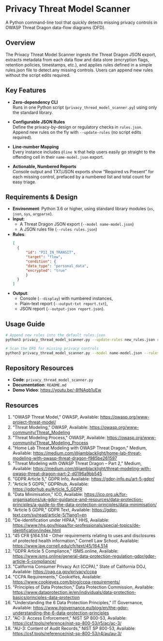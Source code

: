 # Privacy Threat Model Scanner

A Python command-line tool that quickly detects missing privacy controls in OWASP Threat Dragon data-flow diagrams (DFD).

## Overview

The Privacy Threat Model Scanner ingests the Threat Dragon JSON export, extracts metadata from each data flow and data store (encryption flags, retention policies, timestamps, etc.), and applies rules defined in a simple rules.json file to detect any missing controls. Users can append new rules without the script edits required.

## Key Features

- **Zero-dependency CLI**  
  Runs in one Python script (`privacy_thread_model_scanner.py`) using only the standard library.

- **Configurable JSON Rules**  
  Define the privacy-by-design or regulatory checks in `rules.json`. Append new rules on the fly with `--update-rules` (no script edits required).  

- **Line-number Mapping**  
  Every instance includes `@line N` that help users easily go straight to the offending cell in their `name-model.json` export.

- **Actionable, Numbered Reports**  
  Console output and TXT/JSON exports show “Required vs Present” for each missing control, prefaced by a numbered list and total count for easy triage.

## Requirements & Design

- **Environment**:  Python 3.6 or higher, using standard library modules (`os`, `json`, `sys`, `argparse`).
- **Input**:  
  - A Threat Dragon JSON export (`--model name-model.json`)  
  - A JSON rules file (`--rules rules.json`)  
- **Rules**:  
  ```json
  [
    {
        "id": "PII_IN_TRANSIT",
        "target": "flow",
        "condition": {
        "data_type": "personal_data",
        "encrypted": "true"
        }
    }
  ]
  ```
- **Output**:
  - Console (`--display`) with numbered instances,
  - Plain-text report (`--output-txt report.txt`),
  - JSON report (`--output-json report.json`).

## Usage Guide
```bash
# Append new rules into the default rules.json
python3 privacy_thread_model_scanner.py --update-rules new_rules.json rules.json

# Scan the DFD for missing privacy controls
python3 privacy_thread_model_scanner.py --model name-model.json --rules rules.json --display --output-txt report.txt --output-json report.json
```
## Repository Resources

* **Code**: `privacy_thread_model_scanner.py`
* **Documentation**: `README.md`
* **Demo Video**: https://youtu.be/-8fNAqb1uEw

## Resources

1.	"OWASP Threat Model," OWASP, Available:
https://owasp.org/www-project-threat-model/
2.	"Threat Modeling," OWASP, Available:
https://owasp.org/www-community/Threat_Modeling
3.	"Threat Modeling Process," OWASP, Available:
https://owasp.org/www-community/Threat_Modeling_Process
4.	"Home Lab Threat Modeling with OWASP Threat Dragon," Medium, Available:
https://medium.com/@iamblacklight/home-lab-threat-modeling-with-owasp-threat-dragon-f985be261597
5.	"Threat Modeling with OWASP Threat Dragon – Part 2," Medium, Available:
https://medium.com/@iamblacklight/threat-modeling-with-owasp-threat-dragon-part-2-d0196a9bb545
6.	"GDPR Article 5," GDPR Info, Available:
https://gdpr-info.eu/art-5-gdpr/
7.	"Article 5 GDPR," GDPRhub, Available:
https://gdprhub.eu/Article_5_GDPR
8.	"Data Minimisation," ICO, Available:
https://ico.org.uk/for-organisations/uk-gdpr-guidance-and-resources/data-protection-principles/a-guide-to-the-data-protection-principles/data-minimisation/
9.	"Article 5 GDPR," GDPR Text, Available:
https://gdpr-text.com/sv/read/article-5/?lang1=en
10.	"De-identification under HIPAA," HHS, Available:
https://www.hhs.gov/hipaa/for-professionals/special-topics/de-identification/index.html
11.	"45 CFR §164.514 - Other requirements relating to uses and disclosures of protected health information," Cornell Law School, Available:
https://www.law.cornell.edu/cfr/text/45/164.514
12.	"GDPR Article 5 Compliance," ISMS.online, Available:
https://www.isms.online/general-data-protection-regulation-gdpr/gdpr-article-5-compliance/
13.	"California Consumer Privacy Act (CCPA)," State of California DOJ, Available:
https://oag.ca.gov/privacy/ccpa
14.	"CCPA Requirements," CookieYes, Available:
https://www.cookieyes.com/blog/ccpa-requirements/
15.	"Principles of Data Protection," Data Protection Commission, Available:
https://www.dataprotection.ie/en/individuals/data-protection-basics/principles-data-protection
16.	"Understanding the 6 Data Protection Principles," IT Governance, Available:
https://www.itgovernance.eu/blog/en/the-gdpr-understanding-the-6-data-protection-principles
17.	"AC-3: Access Enforcement," NIST SP 800-53, Available:
https://csf.tools/reference/nist-sp-800-53/r5/ac/ac-3/
18.	"AU-3: Content of Audit Records," NIST SP 800-53, Available:
https://csf.tools/reference/nist-sp-800-53/r4/au/au-3/
